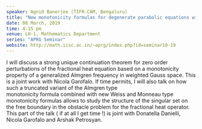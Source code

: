 ```yaml
---
speaker: Agnid Banerjee (TIFR-CAM, Bengaluru)
title: "New monotonicity formulas for degenerate parabolic equations with applications to unique continuation and free boundary problems"
date: 08 March, 2019
time: 4:15 pm
venue: LH-1, Mathematics Department
series: "APRG Seminar"
website: http://math.iisc.ac.in/~aprg/index.php?id=seminar18-19
---
```


I will discuss a strong unique continuation theorem for zero order perturbations of the fractional heat equation 
based on a monotonicity property of a generalized Almgren frequency in weighted Gauss space. This is a joint work 
with Nicola Garofalo. If time permits,  I will also talk on  how such a truncated variant of the Almgren type  
monotonicity formula combined  with new Weiss and Monneau type monotonicity formulas allows  to study the  structure 
of the singular set on the free boundary   in  the obstacle problem for the  fractional heat operator. 
This part of the talk ( if at all I get time !) is joint with Donatella Danielli, Nicola Garofalo and Arshak Petrosyan. 
